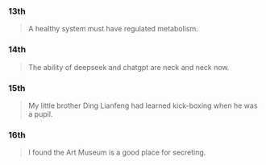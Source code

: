 ### 13th
> A healthy system must have regulated metabolism.

### 14th
> The ability of deepseek and chatgpt are neck and neck now.

### 15th
> My little brother Ding Lianfeng had learned kick-boxing when he was a pupil.

### 16th
> I found the Art Museum is a good place for secreting.
